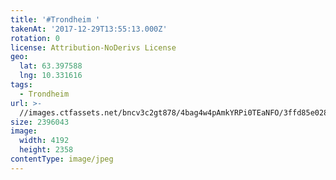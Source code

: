 ```yaml
---
title: '#Trondheim '
takenAt: '2017-12-29T13:55:13.000Z'
rotation: 0
license: Attribution-NoDerivs License
geo:
  lat: 63.397588
  lng: 10.331616
tags:
  - Trondheim
url: >-
  //images.ctfassets.net/bncv3c2gt878/4bag4w4pAmkYRPi0TEaNFO/3ffd85e02846b207d1faf762a9f36f6e/trondheim_25504898488_o
size: 2396043
image:
  width: 4192
  height: 2358
contentType: image/jpeg
---
```


